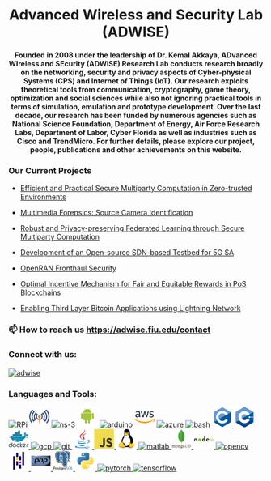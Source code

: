 <h1 align="center">Advanced Wireless and Security Lab (ADWISE)</h1>
<h4 align="center">Founded in 2008 under the leadership of Dr. Kemal Akkaya, ADvanced WIreless and SEcurity (ADWISE) Research Lab conducts research broadly on the networking, security and privacy aspects of Cyber-physical Systems (CPS) and Internet of Things (IoT). Our research exploits theoretical tools from communication, cryptography, game theory, optimization and social sciences while also not ignoring practical tools in terms of simulation, emulation and prototype development. Over the last decade, our research has been funded by numerous agencies such as National Science Foundation, Department of Energy, Air Force Research Labs, Department of Labor, Cyber Florida as well as industries such as Cisco and TrendMicro. For further details, please explore our project, people, publications and other achievements on this website.</h4>

### Our Current Projects

- [Efficient and Practical Secure Multiparty Computation in Zero-trusted Environments](https://adwise.fiu.edu/efficient-and-practical-secure-multiparty-computation-in-zero-trusted-environments)

- [Multimedia Forensics: Source Camera Identification](https://adwise.fiu.edu/multimedia-forensics-source-camera-identification)

- [Robust and Privacy-preserving Federated Learning through Secure Multiparty Computation](https://adwise.fiu.edu/robust-and-privacy-preserving-federated-learning-through-secure-multiparty-computation)

- [Development of an Open-source SDN-based Testbed for 5G SA](https://adwise.fiu.edu/development-of-an-open-source-sdn-based-testbed-for-5g-sa)

- [OpenRAN Fronthaul Security](https://adwise.fiu.edu/openran-fronthaul-security)

- [Optimal Incentive Mechanism for Fair and Equitable Rewards in PoS Blockchains](https://adwise.fiu.edu/optimal-incentive-mechanism-for-fair-and-equitable-rewards-in-pos-blockchains)

- [Enabling Third Layer Bitcoin Applications using Lightning Network](https://adwise.fiu.edu/enabling-third-layer-bitcoin-applications-using-lightning-network)



### 📫 How to reach us **https://adwise.fiu.edu/contact**

<h3 align="left">Connect with us:</h3>
<p align="left">
<a href="https://www.linkedin.com/company/fiu-adwise/" target="blank"><img align="center" src="https://raw.githubusercontent.com/rahuldkjain/github-profile-readme-generator/master/src/images/icons/Social/linked-in-alt.svg" alt="adwise" height="30" width="40" /></a>
</p>

<h3 align="left">Languages and Tools:</h3>
<p align="left"> <a href="https://www.raspberrypi.org/" target="_blank" rel="noreferrer"> <img src="https://www.raspberrypi.com/app/uploads/2022/02/COLOUR-Raspberry-Pi-Symbol-Registered.png" alt="RPi" width="40" height="45"/> </a>
<a href="https://mosquitto.org/" target="_blank" rel="noreferrer"> <img src="https://raw.githubusercontent.com/docker-library/docs/757578e3a44e5460a8a11d32a81776f8b74231a9/eclipse-mosquitto/logo.png" alt="Mosquitto" width="40" height="40"/> </a> <a href="https://www.nsnam.org/" target="_blank" rel="noreferrer"> <img src="https://www.nsnam.org/wp-content/uploads/2011/05/ns-3.png" alt="ns-3" width="40" height="45"/> </a> <a href="https://developer.android.com" target="_blank" rel="noreferrer"> <img src="https://raw.githubusercontent.com/devicons/devicon/master/icons/android/android-original-wordmark.svg" alt="android" width="40" height="40"/> </a> <a href="https://www.arduino.cc/" target="_blank" rel="noreferrer"> <img src="https://cdn.worldvectorlogo.com/logos/arduino-1.svg" alt="arduino" width="40" height="40"/> </a> <a href="https://aws.amazon.com" target="_blank" rel="noreferrer"> <img src="https://raw.githubusercontent.com/devicons/devicon/master/icons/amazonwebservices/amazonwebservices-original-wordmark.svg" alt="aws" width="40" height="40"/> </a> <a href="https://azure.microsoft.com/en-in/" target="_blank" rel="noreferrer"> <img src="https://www.vectorlogo.zone/logos/microsoft_azure/microsoft_azure-icon.svg" alt="azure" width="40" height="40"/> </a> <a href="https://www.gnu.org/software/bash/" target="_blank" rel="noreferrer"> <img src="https://www.vectorlogo.zone/logos/gnu_bash/gnu_bash-icon.svg" alt="bash" width="40" height="40"/> </a> <a href="https://www.cprogramming.com/" target="_blank" rel="noreferrer"> <img src="https://raw.githubusercontent.com/devicons/devicon/master/icons/c/c-original.svg" alt="c" width="40" height="40"/> </a> <a href="https://www.w3schools.com/cpp/" target="_blank" rel="noreferrer"> <img src="https://raw.githubusercontent.com/devicons/devicon/master/icons/cplusplus/cplusplus-original.svg" alt="cplusplus" width="40" height="40"/> </a> <a href="https://www.docker.com/" target="_blank" rel="noreferrer"> <img src="https://raw.githubusercontent.com/devicons/devicon/master/icons/docker/docker-original-wordmark.svg" alt="docker" width="40" height="40"/> </a> <a href="https://cloud.google.com" target="_blank" rel="noreferrer"> <img src="https://www.vectorlogo.zone/logos/google_cloud/google_cloud-icon.svg" alt="gcp" width="40" height="40"/> </a> <a href="https://git-scm.com/" target="_blank" rel="noreferrer"> <img src="https://www.vectorlogo.zone/logos/git-scm/git-scm-icon.svg" alt="git" width="40" height="40"/> </a> <a href="https://www.java.com" target="_blank" rel="noreferrer"> <img src="https://raw.githubusercontent.com/devicons/devicon/master/icons/java/java-original.svg" alt="java" width="40" height="40"/> </a> <a href="https://developer.mozilla.org/en-US/docs/Web/JavaScript" target="_blank" rel="noreferrer"> <img src="https://raw.githubusercontent.com/devicons/devicon/master/icons/javascript/javascript-original.svg" alt="javascript" width="40" height="40"/> </a> <a href="https://www.linux.org/" target="_blank" rel="noreferrer"> <img src="https://raw.githubusercontent.com/devicons/devicon/master/icons/linux/linux-original.svg" alt="linux" width="40" height="40"/> </a> <a href="https://www.mathworks.com/" target="_blank" rel="noreferrer"> <img src="https://upload.wikimedia.org/wikipedia/commons/2/21/Matlab_Logo.png" alt="matlab" width="40" height="40"/> </a> <a href="https://www.mongodb.com/" target="_blank" rel="noreferrer"> <img src="https://raw.githubusercontent.com/devicons/devicon/master/icons/mongodb/mongodb-original-wordmark.svg" alt="mongodb" width="40" height="40"/> </a> <a href="https://nodejs.org" target="_blank" rel="noreferrer"> <img src="https://raw.githubusercontent.com/devicons/devicon/master/icons/nodejs/nodejs-original-wordmark.svg" alt="nodejs" width="40" height="40"/> </a> <a href="https://opencv.org/" target="_blank" rel="noreferrer"> <img src="https://www.vectorlogo.zone/logos/opencv/opencv-icon.svg" alt="opencv" width="40" height="40"/> </a> <a href="https://pandas.pydata.org/" target="_blank" rel="noreferrer"> <img src="https://raw.githubusercontent.com/devicons/devicon/2ae2a900d2f041da66e950e4d48052658d850630/icons/pandas/pandas-original.svg" alt="pandas" width="40" height="40"/> </a> <a href="https://www.php.net" target="_blank" rel="noreferrer"> <img src="https://raw.githubusercontent.com/devicons/devicon/master/icons/php/php-original.svg" alt="php" width="40" height="40"/> </a> <a href="https://www.postgresql.org" target="_blank" rel="noreferrer"> <img src="https://raw.githubusercontent.com/devicons/devicon/master/icons/postgresql/postgresql-original-wordmark.svg" alt="postgresql" width="40" height="40"/> </a> <a href="https://www.python.org" target="_blank" rel="noreferrer"> <img src="https://raw.githubusercontent.com/devicons/devicon/master/icons/python/python-original.svg" alt="python" width="40" height="40"/> </a> <a href="https://pytorch.org/" target="_blank" rel="noreferrer"> <img src="https://www.vectorlogo.zone/logos/pytorch/pytorch-icon.svg" alt="pytorch" width="40" height="40"/> </a> <a href="https://www.tensorflow.org" target="_blank" rel="noreferrer"> <img src="https://www.vectorlogo.zone/logos/tensorflow/tensorflow-icon.svg" alt="tensorflow" width="40" height="40"/> </a> </p>
